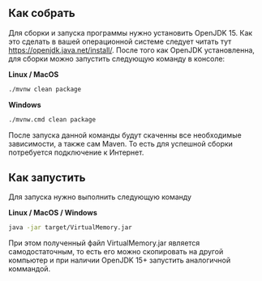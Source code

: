 ## Как собрать

Для сборки и запуска программы нужно установить OpenJDK 15. Как это сделать в вашей операционной системе следует читать тут https://openjdk.java.net/install/.
После того как OpenJDK установленна, для сборки можно запустить следующую команду в консоле:

**Linux / MacOS**
```bash
./mvnw clean package
```

**Windows**
```bash
./mvnw.cmd clean package
```

После запуска данной команды будут скаченны все необходимые зависимости, а также сам Maven. То есть для успешной сборки потребуется подключение к Интернет.

## Как запустить

Для запуска нужно выполнить следующую команду

**Linux / MacOS / Windows**
```bash
java -jar target/VirtualMemory.jar
```

При этом полученный файл VirtualMemory.jar является самодостаточным, то есть его можно скопировать на другой компьютер и при наличии OpenJDK 15+ запустить аналогичной коммандой.
